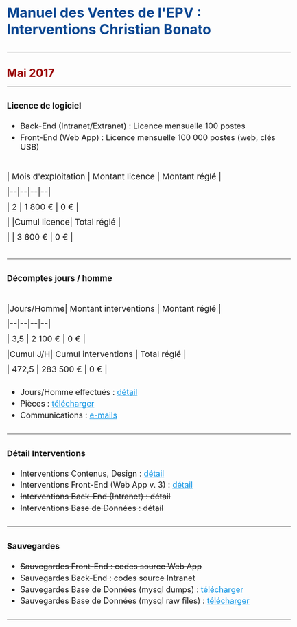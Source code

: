   
# Manuel des Ventes de l'EPV : Interventions Christian Bonato  
  
---  
  
##  **Mai 2017**   
  


### Licence de logiciel  
  
 - Back-End (Intranet/Extranet) : Licence mensuelle 100 postes
 - Front-End (Web App) : Licence mensuelle 100 000 postes (web, clés USB)

| Mois d'exploitation | Montant licence | Montant réglé |  
|--|--|--|--|  
| 2 | 1 800 € | 0 € |  
|  |**Cumul licence**|   **Total réglé**  |  
|   | 3 600 € | 0 € |  

---

### Décomptes jours / homme  
  

|Jours/Homme| Montant interventions | Montant réglé |  
|--|--|--|--|  
| 3,5 | 2 100 € | 0 € |  
|**Cumul J/H**|  **Cumul interventions**  |  **Total réglé**  |  
| 472,5 | 283 500 € | 0 € |  
  

 - Jours/Homme effectués : [détail](https://docs.google.com/spreadsheets/d/1LFASBXkvjuolY6IgCWsMMXeJw6YMT14jIC043iDuzwY/edit#gid=1278959219)  
 - Pièces : [télécharger](https://drive.google.com/file/d/10enyGbTMToTDTM0HODywhR0A2L9QX5qE/view?usp=sharing) 
 - Communications : [e-mails](http://ns367573.ovh.net/castle_intranet/utilities/emails_by_category/2017-05)  

---  
  

### Détail Interventions  
  

- Interventions Contenus, Design : [détail](http://ns367573.ovh.net/castle_intranet/utilities/reorganiser/design/2017-05)    
 - Interventions Front-End  (Web App v. 3) : [détail](http://ns367573.ovh.net/castle_intranet/utilities/reorganiser/web_app_v3/2017-05)  
 - ~~Interventions Back-End (Intranet) : détail~~  
 - ~~Interventions Base de Données : détail~~  
  
---  

### Sauvegardes  
  
 - ~~Sauvegardes Front-End : codes source Web App~~  
 - ~~Sauvegardes Back-End : codes source Intranet~~  
 - Sauvegardes Base de Données (mysql dumps) : [télécharger](http://ns367573.ovh.net/castle_intranet/utilities/list_webapp_backups/mysql_dumps/2017-05)  
 - Sauvegardes Base de Données (mysql raw files) : [télécharger](http://ns367573.ovh.net/castle_intranet/utilities/list_webapp_backups/mysql_raws/2017-05)  
  
---  
  


<script src="https://code.jquery.com/jquery-3.2.1.min.js"></script>

<script>
  
  $(document).ready(function(){
  
$('a').attr('target','_blank');
  
// force PDF Files to open in new window
    $('a[href$=".pdf"]').attr('target', '_blank');
  });
  
</script>

<style>
body{
  font-size: 1.15rem;
  }
  
  .inner{
      max-width: 75vw;
  }
  
  thead, tr:nth-child(2){
      background: white;
      font-weight: initial !important;
  }
 

strong{
font-weight: normal !important;
}

tbody{
    font-weight: 700 !important;
    color:black;
}

 th {
    font-family: inherit;
    padding: 1rem;
    background: none;
    color: #373737;
    padding: 0.85rem;
    border: 1px solid #373737;
    font-weight: normal !important;
}

 
  h1 {
    margin-top: 3rem;
    font-size: 2rem;
    color: #0c4792;
}  

h2 {
    margin-top: 2rem;
    font-size: 1.6rem;
    padding-bottom: 1rem;
    background: none;
    border-bottom: 1px solid #999;
    color: #990000;
    font-weight: 700 !important;
} 

h2 > strong{
    font-weight: 700 !important;
}


h3 {
    margin-top: 2rem;
    font-size: 1.2rem;
} 

p{
  margin-top: 2.6rem;
  font-size:1.2rem;
  line-height: 2.2rem;
  }
  
 hr {
    height: initial;
    margin-bottom: 0.5rem;
    margin-top: 2rem;
    border: 1px solid #999;
    background: none;
}

li{
padding-top: 0.3rem;
}

a{
color:#0c93e4;
text-decoration: underline;
}

a:visited {
  color: purple;
}

#header_wrap{
display:none;
}

#main_content_wrap{
padding-bottom: 6rem;
}

#footer_wrap{
display:none;
}
</style>
